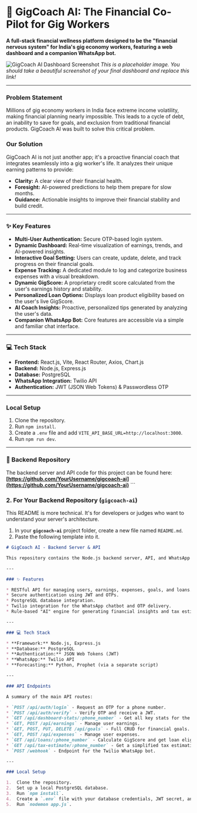# 🚀 GigCoach AI: The Financial Co-Pilot for Gig Workers

**A full-stack financial wellness platform designed to be the "financial nervous system" for India's gig economy workers, featuring a web dashboard and a companion WhatsApp bot.**

![GigCoach AI Dashboard Screenshot](<img width="1918" height="959" alt="1" src="https://github.com/user-attachments/assets/03a85451-521a-4c7b-8581-d210953fdbc2" />
) 
*This is a placeholder image. You should take a beautiful screenshot of your final dashboard and replace this link!*

---

### Problem Statement
Millions of gig economy workers in India face extreme income volatility, making financial planning nearly impossible. This leads to a cycle of debt, an inability to save for goals, and exclusion from traditional financial products. GigCoach AI was built to solve this critical problem.

### Our Solution
GigCoach AI is not just another app; it's a proactive financial coach that integrates seamlessly into a gig worker's life. It analyzes their unique earning patterns to provide:
- **Clarity:** A clear view of their financial health.
- **Foresight:** AI-powered predictions to help them prepare for slow months.
- **Guidance:** Actionable insights to improve their financial stability and build credit.

---

### ✨ Key Features

* **Multi-User Authentication:** Secure OTP-based login system.
* **Dynamic Dashboard:** Real-time visualization of earnings, trends, and AI-powered insights.
* **Interactive Goal Setting:** Users can create, update, delete, and track progress on their financial goals.
* **Expense Tracking:** A dedicated module to log and categorize business expenses with a visual breakdown.
* **Dynamic GigScore:** A proprietary credit score calculated from the user's earnings history and stability.
* **Personalized Loan Options:** Displays loan product eligibility based on the user's live GigScore.
* **AI Coach Insights:** Proactive, personalized tips generated by analyzing the user's data.
* **Companion WhatsApp Bot:** Core features are accessible via a simple and familiar chat interface.

---

### 💻 Tech Stack

* **Frontend:** React.js, Vite, React Router, Axios, Chart.js
* **Backend:** Node.js, Express.js
* **Database:** PostgreSQL
* **WhatsApp Integration:** Twilio API
* **Authentication:** JWT (JSON Web Tokens) & Passwordless OTP

---

### Local Setup

1.  Clone the repository.
2.  Run `npm install`.
3.  Create a `.env` file and add `VITE_API_BASE_URL=http://localhost:3000`.
4.  Run `npm run dev`.

---

### 🔗 Backend Repository
The backend server and API code for this project can be found here:
**[https://github.com/YourUsername/gigcoach-ai](https://github.com/YourUsername/gigcoach-ai)** ```

### **2. For Your Backend Repository (`gigcoach-ai`)**

This README is more technical. It's for developers or judges who want to understand your server's architecture.

1.  In your **`gigcoach-ai`** project folder, create a new file named `README.md`.
2.  Paste the following template into it.

```markdown
# GigCoach AI - Backend Server & API

This repository contains the Node.js backend server, API, and WhatsApp bot integration for the GigCoach AI platform.

---

### ✨ Features

* RESTful API for managing users, earnings, expenses, goals, and loans.
* Secure authentication using JWT and OTPs.
* PostgreSQL database integration.
* Twilio integration for the WhatsApp chatbot and OTP delivery.
* Rule-based "AI" engine for generating financial insights and tax estimations.

---

### 💻 Tech Stack

* **Framework:** Node.js, Express.js
* **Database:** PostgreSQL
* **Authentication:** JSON Web Tokens (JWT)
* **WhatsApp:** Twilio API
* **Forecasting:** Python, Prophet (via a separate script)

---

### API Endpoints

A summary of the main API routes:

* `POST /api/auth/login` - Request an OTP for a phone number.
* `POST /api/auth/verify` - Verify OTP and receive a JWT.
* `GET /api/dashboard-stats/:phone_number` - Get all key stats for the main dashboard.
* `GET, POST /api/earnings` - Manage user earnings.
* `GET, POST, PUT, DELETE /api/goals` - Full CRUD for financial goals.
* `GET, POST /api/expenses` - Manage user expenses.
* `GET /api/loans/:phone_number` - Calculate GigScore and get loan eligibility.
* `GET /api/tax-estimate/:phone_number` - Get a simplified tax estimation.
* `POST /webhook` - Endpoint for the Twilio WhatsApp bot.

---

### Local Setup

1.  Clone the repository.
2.  Set up a local PostgreSQL database.
3.  Run `npm install`.
4.  Create a `.env` file with your database credentials, JWT secret, and Twilio keys.
5.  Run `nodemon app.js`.
